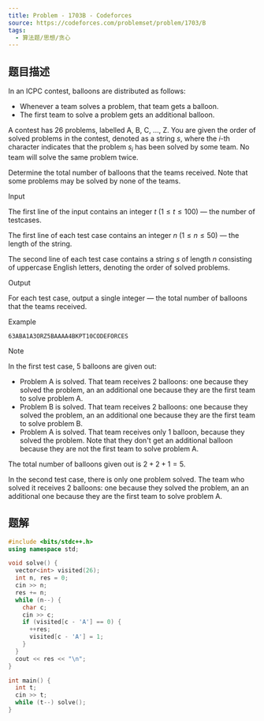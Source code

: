 ```yaml
---
title: Problem - 1703B - Codeforces
source: https://codeforces.com/problemset/problem/1703/B
tags:
  - 算法题/思想/贪心 
---
```


## 题目描述
In an ICPC contest, balloons are distributed as follows:

- Whenever a team solves a problem, that team gets a balloon.
- The first team to solve a problem gets an additional balloon.

A contest has 26 problems, labelled $\text{A}$, $\text{B}$, $\text{C}$, ..., $\text{Z}$. You are given the order of solved problems in the contest, denoted as a string $s$, where the $i$\-th character indicates that the problem $s_{i}$ has been solved by some team. No team will solve the same problem twice.

Determine the total number of balloons that the teams received. Note that some problems may be solved by none of the teams.

Input

The first line of the input contains an integer $t$ ($1 \leq t \leq 100$) — the number of testcases.

The first line of each test case contains an integer $n$ ($1 \leq n \leq 50$) — the length of the string.

The second line of each test case contains a string $s$ of length $n$ consisting of uppercase English letters, denoting the order of solved problems.

Output

For each test case, output a single integer — the total number of balloons that the teams received.

Example

```
63ABA1A3ORZ5BAAAA4BKPT10CODEFORCES
```

Note

In the first test case, $5$ balloons are given out:

- Problem $\text{A}$ is solved. That team receives $2$ balloons: one because they solved the problem, an an additional one because they are the first team to solve problem $\text{A}$.
- Problem $\text{B}$ is solved. That team receives $2$ balloons: one because they solved the problem, an an additional one because they are the first team to solve problem $\text{B}$.
- Problem $\text{A}$ is solved. That team receives only $1$ balloon, because they solved the problem. Note that they don't get an additional balloon because they are not the first team to solve problem $\text{A}$.

The total number of balloons given out is $2 + 2 + 1 = 5$.

In the second test case, there is only one problem solved. The team who solved it receives $2$ balloons: one because they solved the problem, an an additional one because they are the first team to solve problem $\text{A}$.

## 题解
```cpp
#include <bits/stdc++.h>
using namespace std;

void solve() {
  vector<int> visited(26);
  int n, res = 0;
  cin >> n;
  res += n;
  while (n--) {
    char c;
    cin >> c;
    if (visited[c - 'A'] == 0) {
      ++res;
      visited[c - 'A'] = 1;
    }
  }
  cout << res << "\n";
}

int main() {
  int t;
  cin >> t;
  while (t--) solve();
}
```

